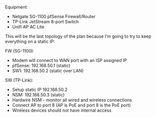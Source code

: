 Equipment:
-	Netgate SG-1100 pfSense Firewall/Router
-	TP-Link JetStream 8-port Switch 
-	Unifi AP AC Lite 

This will be the last topology of the plan because I’m going to try to keep everything on a static IP:



FW (SG-1100):
-	Modem will connect to WAN port with an ISP assigned IP
-	pfSense: 192.168.50.1 (static)
-	SW1: 192.168.50.2 (static over LAN)


SW (TP-Link): 
-	Setup static IP 192.168.50.2 
-	NSM: 192.168.50.3 (static)
-	Hardwire NSM - monitor all wired and wireless connections
-	Connect AP to port 8 (AP is PoE and port 8 is the PoE port)
-	Wireless devices should not have internal access
